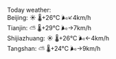 Today weather:  
Beijing: ☀️   🌡️+26°C 🌬️↙4km/h  
Tianjin: ⛅️  🌡️+29°C 🌬️→7km/h  
Shijiazhuang: ☀️   🌡️+26°C 🌬️←4km/h  
Tangshan: ⛅️  🌡️+24°C 🌬️→9km/h  
